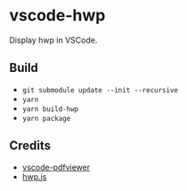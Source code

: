 # vscode-hwp

Display hwp in VSCode.

## Build

- `git submodule update --init --recursive`
- `yarn`
- `yarn build-hwp`
- `yarn package`

## Credits

- [vscode-pdfviewer](https://github.com/tomoki1207/vscode-pdfviewer)
- [hwp.js](https://github.com/hahnlee/hwp.js)
